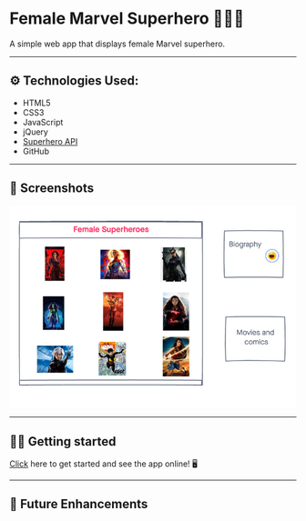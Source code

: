 # Female Marvel Superhero 🦸🏻‍♀️

A simple web app that displays female Marvel superhero.
___

## ⚙️ Technologies Used:
- HTML5
- CSS3
- JavaScript
- jQuery
- [Superhero API](https://superheroapi.com/i)
- GitHub
___

## 📸 Screenshots
![Example](./img/wireframe.png)

___

## 🏃‍♀️ Getting started
[Click](#) here to get started and see the app online! 🖥
___
## 🔧 Future Enhancements